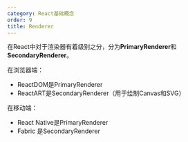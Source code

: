 ```yaml
---
category: React基础概念
order: 9
title: Renderer
---
```


在React中对于渲染器有着级别之分，分为**PrimaryRenderer**和**SecondaryRenderer**。

在浏览器端：

* ReactDOM是PrimaryRenderer
* ReactART是SecondaryRenderer（用于绘制Canvas和SVG）

在移动端：

* React Native是PrimaryRenderer
* Fabric 是SecondaryRenderer
